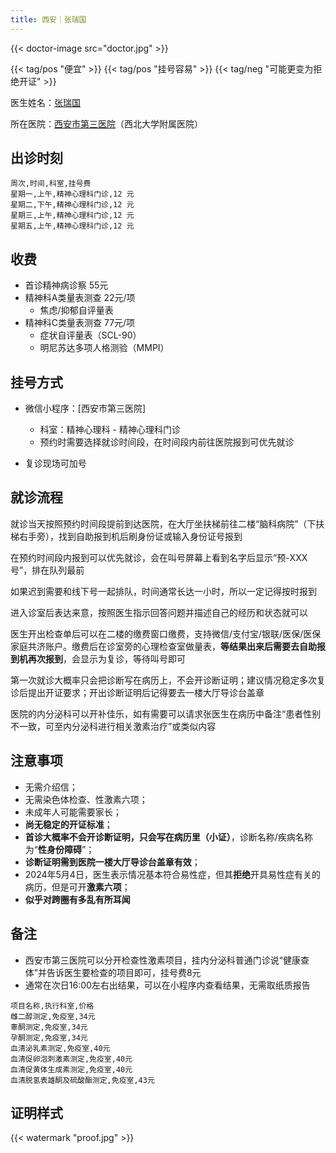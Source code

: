 ```yaml
---
title: 西安｜张瑞国
---
```


{{< doctor-image src="doctor.jpg" >}}

{{< tag/pos "便宜" >}}
{{< tag/pos "挂号容易" >}}
{{< tag/neg "可能更变为拒绝开证" >}}

医生姓名：[张瑞国](https://www.haodf.com/doctor/572246740.html)

所在医院：[西安市第三医院](https://amap.com/place/B001D0WKWZ)（西北大学附属医院）

## 出诊时刻

```csv
周次,时间,科室,挂号费
星期一,上午,精神心理科门诊,12 元
星期二,下午,精神心理科门诊,12 元
星期三,上午,精神心理科门诊,12 元
星期五,上午,精神心理科门诊,12 元
```

## 收费

- 首诊精神病诊察 55元
- 精神科A类量表测查 22元/项
  - 焦虑/抑郁自评量表
- 精神科C类量表测查 77元/项
  - 症状自评量表（SCL-90）
  - 明尼苏达多项人格测验（MMPI）

## 挂号方式

- 微信小程序：[西安市第三医院]
  - 科室：精神心理科 - 精神心理科门诊
  - 预约时需要选择就诊时间段，在时间段内前往医院报到可优先就诊

- 复诊现场可加号

## 就诊流程

就诊当天按照预约时间段提前到达医院，在大厅坐扶梯前往二楼“脑科病院”（下扶梯右手旁），找到自助报到机后刷身份证或输入身份证号报到

在预约时间段内报到可以优先就诊，会在叫号屏幕上看到名字后显示“预-XXX号”，排在队列最前

如果迟到需要和线下号一起排队，时间通常长达一小时，所以一定记得按时报到

进入诊室后表达来意，按照医生指示回答问题并描述自己的经历和状态就可以

医生开出检查单后可以在二楼的缴费窗口缴费，支持微信/支付宝/银联/医保/医保家庭共济账户。缴费后在诊室旁的心理检查室做量表，**等结果出来后需要去自助报到机再次报到**，会显示为复诊，等待叫号即可

第一次就诊大概率只会把诊断写在病历上，不会开诊断证明；建议情况稳定多次复诊后提出开证要求；开出诊断证明后记得要去一楼大厅导诊台盖章

医院的内分泌科可以开补佳乐，如有需要可以请求张医生在病历中备注“患者性别不一致，可至内分泌科进行相关激素治疗”或类似内容

## 注意事项

- 无需介绍信；
- 无需染色体检查、性激素六项；
- 未成年人可能需要家长；
- **尚无稳定的开证标准**；
- **首诊大概率不会开诊断证明，只会写在病历里（小证）**，诊断名称/疾病名称为“**性身份障碍**”；
- **诊断证明需到医院一楼大厅导诊台盖章有效**；
- 2024年5月4日，医生表示情况基本符合易性症，但其**拒绝**开具易性症有关的病历，但是可开**激素六项**；
- **似乎对跨圈有多乱有所耳闻**

## 备注

- 西安市第三医院可以分开检查性激素项目，挂内分泌科普通门诊说“健康查体”并告诉医生要检查的项目即可，挂号费8元
- 通常在次日16:00左右出结果，可以在小程序内查看结果，无需取纸质报告

```csv
项目名称,执行科室,价格
雌二醇测定,免疫室,34元
睾酮测定,免疫室,34元
孕酮测定,免疫室,34元
血清泌乳素测定,免疫室,40元
血清促卵泡刺激素测定,免疫室,40元
血清促黄体生成素测定,免疫室,40元
血清脱氢表雄酮及硫酸酯测定,免疫室,43元
```

## 证明样式

{{< watermark "proof.jpg" >}}
